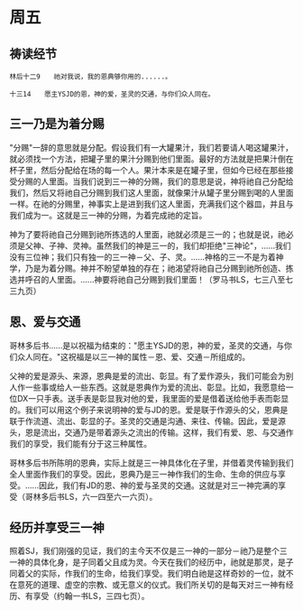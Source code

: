 # 周五

## 祷读经节
```
林后十二9　　祂对我说，我的恩典够你用的......。

十三14　　愿主YSJD的恩，神的爱，圣灵的交通，与你们众人同在。
```

## 三一乃是为着分赐

"分赐"一辞的意思就是分配。假设我们有一大罐果汁，我们若要请人喝这罐果汁，就必须找一个方法，把罐子里的果汁分赐到他们里面。最好的方法就是把果汁倒在杯子里，然后分配给在场的每一个人。果汁本来是在罐子里，但如今已经在那些接受分赐的人里面。当我们说到三一神的分赐，我们的意思是说，神将祂自己分配给我们，然后又将祂自己分赐到我们这人里面，就像果汁从罐子里分赐到喝的人里面一样。在祂的分赐里，神事实上是进到我们这人里面，充满我们这个器皿，并且与我们成为一。这就是三一神的分赐，为着完成祂的定旨。

神为了要将祂自己分赐到祂所拣选的人里面，祂就必须是三一的；也就是说，祂必须是父神、子神、灵神。虽然我们的神是三一的，我们却拒绝"三神论"，......我们没有三位神；我们只有独一的三一神－父、子、灵。......神格的三一不是为着神学，乃是为着分赐。神并不盼望单独的存在；祂渴望将祂自己分赐到祂所创造、拣选并呼召的人里面。......神要将祂自己分赐到我们里面！（罗马书LS，七三八至七三九页）

## 恩、爱与交通

哥林多后书......是以祝福为结束的："愿主YSJD的恩，神的爱，圣灵的交通，与你们众人同在。"这祝福是以三一神的属性－恩、爱、交通－所组成的。

父神的爱是源头、来源，恩典是爱的流出、彰显。有了爱作源头，我们可能会为别人作一些事或给人一些东西。这就是恩典作为爱的流出、彰显。比如，我愿意给一位DX一只手表。送手表是彰显我对他的爱，我里面的爱是借着送给他手表而彰显的。我们可以用这个例子来说明神的爱与JD的恩。爱是联于作源头的父，恩典是联于作流道、流出、彰显的子。圣灵的交通是沟通、来往、传输。因此，爱是源头，恩是流出，交通乃是带着源头之流出的传输。这样，我们有爱、恩、与交通作我们的享受，我们能有分于这三种属性。

哥林多后书所陈明的恩典，实际上就是三一神具体化在子里，并借着灵传输到我们全人里面作我们的享受。因此，恩典乃是三一神作我们的生命、生命的供应与享受。......因此，我们有JD的恩、神的爱与圣灵的交通。这就是对三一神完满的享受（哥林多后书LS，六一四至六一六页）。

## 经历并享受三一神

照着SJ，我们刚强的见证，我们的主今天不仅是三一神的一部分－祂乃是整个三一神的具体化身，是子同着父且成为灵。今天在我们的经历中，祂就是那灵，是子同着父的实际，作我们的生命，给我们享受。我们明白祂是这样奇妙的一位，就不在意死的道理、虚空的宗教、或无意义的仪式。我们所关切的是每天对三一神有经历、有享受（约翰一书LS，三四七页）。
